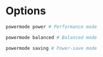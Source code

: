 # Options

```bash
powermode power # Performance mode
```

```bash
powermode balanced # Balanced mode
```

```bash
powermode saving # Power-save mode
```